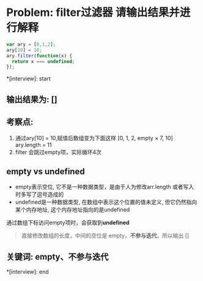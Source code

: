# Problem: filter过滤器  请输出结果并进行解释
```js
var ary = [0,1,2];
ary[10] = 10;
ary.filter(function(x) {
  return x === undefined;
});
```

*[interview]: start
## 输出结果为: []

## 考察点: 
1. 通过ary[10] = 10,赋值后数组变为下面这样
[0, 1, 2, empty × 7, 10]
ary.length = 11
2. filter 会跳过empty项，实际循环4次

## empty vs undefined
- empty表示空位, 它不是一种数据类型，是由于人为修改arr.length 或者写入时多写了逗号造成的
- undefined是一种数据类型, 在数组中表示这个位置的值未定义, 但它仍然指向某个内存地址, 这个内存地址指向的是undefined

通过数组下标访问empty项时，会获取到**undefined**

> 直接修改数组的长度，中间的空位是 empty，**不参与迭代**，所以输出 []

## 关键词: empty、不参与迭代
*[interview]: end
